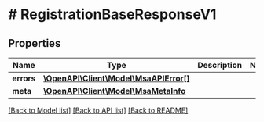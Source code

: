 # # RegistrationBaseResponseV1

## Properties

Name | Type | Description | Notes
------------ | ------------- | ------------- | -------------
**errors** | [**\OpenAPI\Client\Model\MsaAPIError[]**](MsaAPIError.md) |  |
**meta** | [**\OpenAPI\Client\Model\MsaMetaInfo**](MsaMetaInfo.md) |  |

[[Back to Model list]](../../README.md#models) [[Back to API list]](../../README.md#endpoints) [[Back to README]](../../README.md)
